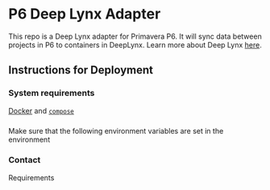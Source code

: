 # P6 Deep Lynx Adapter

This repo is a Deep Lynx adapter for Primavera P6. It will sync data between projects in P6 to containers in DeepLynx. Learn more about Deep Lynx [here](https://github.com/idaholab/Deep-Lynx/wiki). 

## Instructions for Deployment
### System requirements
[Docker](https://docs.docker.com/get-docker/) and [`compose`](https://docs.docker.com/compose/)

###

Make sure that the following environment variables are set in the environment

### Contact

Requirements